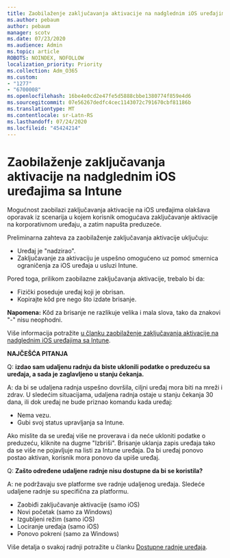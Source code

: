 ```yaml
---
title: Zaobilaženje zaključavanja aktivacije na nadglednim iOS uređajima sa Intune
ms.author: pebaum
author: pebaum
manager: scotv
ms.date: 07/23/2020
ms.audience: Admin
ms.topic: article
ROBOTS: NOINDEX, NOFOLLOW
localization_priority: Priority
ms.collection: Adm_O365
ms.custom:
- "1277"
- "6700008"
ms.openlocfilehash: 16be4e0cd2e47fe5d5888cbbe1380774f859e4d6
ms.sourcegitcommit: 07e56267dedfc4cec1143072c791670cbf81186b
ms.translationtype: MT
ms.contentlocale: sr-Latn-RS
ms.lasthandoff: 07/24/2020
ms.locfileid: "45424214"
---
```

# <a name="bypass-activation-lock-on-supervised-ios-devices-with-intune"></a>Zaobilaženje zaključavanja aktivacije na nadglednim iOS uređajima sa Intune

Mogućnost zaobilazi zaključavanja aktivacije na iOS uređajima olakšava oporavak iz scenarija u kojem korisnik omogućava zaključavanje aktivacije na korporativnom uređaju, a zatim napušta preduzeće.

Preliminarna zahteva za zaobilaženje zaključavanja aktivacije uključuju:

- Uređaj je "nadzirao".
- Zaključavanje za aktivaciju je uspešno omogućeno uz pomoć smernica ograničenja za iOS uređaja u usluzi Intune.

Pored toga, prilikom zaobilazne zaključavanja aktivacije, trebalo bi da:

- Fizički poseduje uređaj koji je obrisan.
- Kopirajte kôd pre nego što izdate brisanje.

**Napomena:** Kôd za brisanje ne razlikuje velika i mala slova, tako da znakovi "-" nisu neophodni.

Više informacija potražite [u članku zaobilaženje zaključavanja aktivacije na nadglednim iOS uređajima sa Intune](https://docs.microsoft.com/intune/device-activation-lock-bypass).

**NAJČEŠĆA PITANJA**

Q: **izdao sam udaljenu radnju da biste uklonili podatke o preduzeću sa uređaja, a sada je zaglavljeno u stanju čekanja.**

A: da bi se udaljena radnja uspešno dovršila, ciljni uređaj mora biti na mreži i zdrav. U sledećim situacijama, udaljena radnja ostaje u stanju čekanja 30 dana, ili dok uređaj ne bude priznao komandu kada uređaj:

- Nema vezu.
- Gubi svoj status upravljanja sa Intune.

Ako mislite da se uređaj više ne proverava i da neće ukloniti podatke o preduzeću, kliknite na dugme "Izbriši". Brisanje uklanja zapis uređaja tako da se više ne pojavljuje na listi za Intune uređaja. Da bi uređaj ponovo postao aktivan, korisnik mora ponovo da upiše uređaj.

Q: **Zašto određene udaljene radnje nisu dostupne da bi se koristila?**

A: ne podržavaju sve platforme sve radnje udaljenog uređaja. Sledeće udaljene radnje su specifična za platformu.

- Zaobiđi zaključavanje aktivacije (samo iOS)
- Novi početak (samo za Windows)
- Izgubljeni režim (samo iOS)
- Lociranje uređaja (samo iOS)
- Ponovo pokreni (samo za Windows)

Više detalja o svakoj radnji potražite u članku [Dostupne radnje uređaja](https://docs.microsoft.com/intune/device-management#available-device-actions).